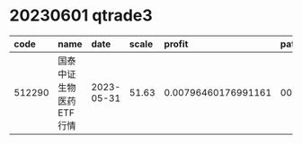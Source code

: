 
# 20230601 qtrade3
 | code | name | date | scale | profit | pattern | success_rate | success_cnt | fund_cnt | 
 | :----- | :----- | :----- | :----- | :----- | :----- | :----- | :----- | :----- | 
 | 512290 | 国泰中证生物医药ETF行情 | 2023-05-31 | 51.63 | 0.00796460176991161 | 00010011** | 0.8333333333333334 | 10 | 12 | 
